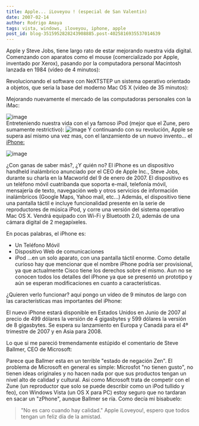 ```yaml
---
title: Apple... iLoveyou ! (especial de San Valentin)
date: 2007-02-14
author: Rodrigo Amaya
tags: vista, windows, iloveyou, iphone, apple
post_id: blog-3515952828243908885.post-4025816935537014639
---
```


Apple y Steve Jobs, tiene largo rato de estar mejorando nuestra vida digital. Comenzando con aparatos como el mouse (comercializado por Apple, inventado por Xerox), pasando por la computadora personal Macintosh lanzada en 1984 (vídeo de 4 minutos):

Revolucionando el software con NeXTSTEP un sistema operativo orientado a objetos, que seria la base del moderno Mac OS X (vídeo de 35 minutos):

Mejorando nuevamente el mercado de las computadoras personales con la iMac:

![image](https://bp0.blogger.com/_ayvorITawE4/RdOcH6SA95I/AAAAAAAAAGU/TLQeSTmuRVU/s400/SteveiMac.jpg)    
Entreteniendo nuestra vida con el ya famoso iPod (mejor que el Zune, pero sumamente restrictivo):
![image](https://bp3.blogger.com/_ayvorITawE4/RdOdLqSA97I/AAAAAAAAAGk/bMosdnNVBpA/s200/ipodu2.JPG)    Y continuando con
su revolución, Apple se supera así mismo una vez mas, con el lanzamiento de un nuevo invento... el [iPhone:](https://www.apple.com/iphone/)

![image](https://bp3.blogger.com/_ayvorITawE4/RdOTiqSA94I/AAAAAAAAAGM/YOhh_id6O5M/s400/indexhero20070109.jpg)    

¿Con ganas de saber más?, ¿Y quién no? El iPhone es un dispositivo handheld inalámbrico anunciado por el CEO de Apple Inc., Steve Jobs, durante su charla en la Macworld del 9 de enero de 2007. El dispositivo es un teléfono móvil cuatribanda que soporta e-mail, telefonía móvil, mensajería de texto, navegación web y otros servicios de información inalámbricos (Google Maps, Yahoo mail, etc...) Además, el dispositivo tiene una pantalla táctil e incluye funcionalidad presente en la serie de reproductores de música iPod, y corre una versión del sistema operativo Mac OS X. Vendrá equipado con Wi-Fi y Bluetooth 2.0, además de una cámara digital de 2 megapíxeles.

En pocas palabras, el iPhone es:

- Un Teléfono Móvil
- Dispositivo Web de comunicaciones
- iPod
...en un solo aparato, con una pantalla táctil enorme. Como detalle curioso hay que mencionar que el nombre iPhone podría ser provisional, ya que actualmente Cisco tiene los derechos sobre el mismo. Aun no se conocen todos los detalles del iPhone ya que se presentó un prototipo y aún se esperan modificaciones en cuanto a características.

¿Quieren verlo funcionar? aquí pongo un vídeo de 9 minutos de largo con las características mas importantes del iPhone:

El nuevo iPhone estará disponible en Estados Unidos en Junio de 2007 al precio de 499 dólares la versión de 4 gigasbytes y 599 dólares la versión de 8 gigasbytes. Se espera su lanzamiento en Europa y Canadá para el 4º trimestre de 2007 y en Asia para 2008.

Lo que si me pareció tremendamente estúpido el comentario de Steve Ballmer, CEO de Microsoft:

Parece que Ballmer esta en un terrible "estado de negación Zen". El problema de Microsoft en general es simple: Microsfot "no tienen gusto", no tienen ideas originales y no hacen nada por que sus productos tengan un nivel alto de calidad y cultural. Asi como Microsoft trata de competir con el Zune (un reproductor que solo se puede describir como un iPod tullido y feo), con Windows Vista (un OS X para PC) estoy seguro que no tardaran en sacar un "zPhone", aunque Ballmer se ría. Como decía mi bisabuelo:
> "No es
> caro cuando hay calidad."
Apple iLoveyou!, espero que todos tengan un feliz día de la amistad.